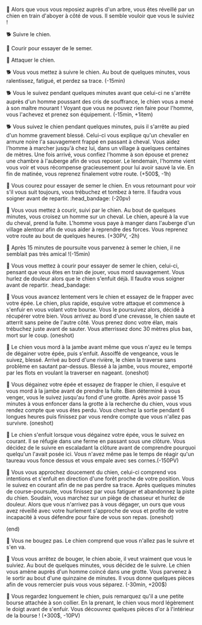 :dog: Alors que vous vous reposiez auprès d'un arbre, vous êtes réveillé par un chien en train d'aboyer à côté de vous. Il semble vouloir que vous le suiviez !


:dog2: Suivre le chien.

:running: Courir pour essayer de le semer.

:punch: Attaquer le chien.


:dog2: Vous vous mettez à suivre le chien. Au bout de quelques minutes, vous ralentissez, fatigué, et perdez sa trace. (-15min)

:dog2: Vous le suivez pendant quelques minutes avant que celui-ci ne s'arrête auprès d'un homme poussant des cris de souffrance, le chien vous a mené à son maître mourant ! Voyant que vous ne pouvez rien faire pour l'homme, vous l'achevez et prenez son équipement. (-15min, +1item)

:dog2: Vous suivez le chien pendant quelques minutes, puis il s'arrête au pied d'un homme gravement blessé. Celui-ci vous explique qu'un chevalier en armure noire l'a sauvagement frappé en passant à cheval. Vous aidez l'homme à marcher jusqu'à chez lui, dans un village à quelques centaines de mètres. Une fois arrivé, vous confiez l'homme à son épouse et prenez une chambre à l'auberge afin de vous reposer. Le lendemain, l'homme vient vous voir et vous récompense gracieusement pour lui avoir sauvé la vie. En fin de matinée, vous reprenez finalement votre route. (+500$, -1h)


:running: Vous courez pour essayer de semer le chien. En vous retournant pour voir s'il vous suit toujours, vous trébuchez et tombez à terre. Il faudra vous soigner avant de repartir. :head_bandage:  (-20pv)

:running: Vous vous mettez à courir, suivi par le chien. Au bout de quelques minutes, vous croisez un homme sur un cheval. Le chien, apeuré à la vue du cheval, prend la fuite. L'homme vous paye à manger dans l'auberge d'un village alentour afin de vous aider à reprendre des forces. Vous reprenez votre route au bout de quelques heures. (+30PV, -2h)

:running: Après 15 minutes de poursuite vous parvenez à semer le chien, il ne semblait pas très amical !(-15min)

:running: Vous vous mettez à courir pour essayer de semer le chien, celui-ci, pensant que vous êtes en train de jouer, vous mord sauvagement. Vous hurlez de douleur alors que le chien s'enfuit déjà. Il faudra vous soigner avant de repartir. :head_bandage:


:punch: Vous vous avancez lentement vers le chien et essayez de le frapper avec votre épée. Le chien, plus rapide, esquive  votre attaque et commence à s'enfuir en vous volant votre bourse. Vous le poursuivez alors, décidé à récupérer votre bien. Vous arrivez au bord d'une crevasse, le chien saute et atterrit sans peine de l'autre côté. Vous prenez donc votre élan, mais trébuchez juste avant de sauter. Vous atterrissez donc 30 mètres plus bas, mort sur le coup. (oneshot)

:punch: Le chien vous mord à la jambe avant même que vous n'ayez eu le temps de dégainer votre épée, puis s'enfuit. Assoiffé de vengeance, vous le suivez, blessé. Arrivé au bord d'une rivière, le chien la traverse sans problème en sautant par-dessus. Blessé à la jambe, vous mourez, emporté par les flots en voulant la traverser en nageant. (oneshot)

:punch: Vous dégainez votre épée et essayez de frapper le chien, il esquive et vous mord à la jambe avant de prendre la fuite. Bien déterminé à vous venger, vous le suivez jusqu'au fond d'une grotte. Après avoir passé 15 minutes à vous enfoncer dans la grotte à la recherche du chien, vous vous rendez compte que vous êtes perdu. Vous cherchez la sortie pendant 6 longues heures puis finissez par vous rendre compte que vous n'allez pas survivre. (oneshot)

:punch: Le chien s'enfuit lorsque vous dégainez votre épée, vous le suivez en courant. Il se réfugie dans une ferme en passant sous une clôture. Vous décidez de le suivre en escaladant la clôture avant de comprendre pourquoi quelqu'un l'avait posée ici. Vous n'avez même pas le temps de réagir qu'un taureau vous fonce dessus et vous empale avec ses cornes.(-150PV)

:punch: Vous vous approchez doucement du chien, celui-ci comprend vos intentions et s'enfuit en direction d'une forêt proche de votre position. Vous le suivez en courant afin de ne pas perdre sa trace. Après quelques minutes de course-poursuite, vous finissez par vous fatiguer et abandonnez la piste du chien. Soudain, vous marchez sur un piège de chasseur et hurlez de douleur. Alors que vous n'arrivez pas à vous dégager, un ours que vous avez réveillé avec votre hurlement s'approche de vous et profite de votre incapacité à vous défendre pour faire de vous son repas. (oneshot)


(end)

:dog: Vous ne bougez pas. Le chien comprend que vous n'allez pas le suivre et s'en va.

:dog: Vous vous arrêtez de bouger, le chien aboie, il veut vraiment que vous le suiviez. Au bout de quelques minutes, vous décidez de le suivre. Le chien vous amène auprès d'un homme coincé dans une grotte. Vous parvenez à le sortir au bout d'une quinzaine de minutes. Il vous donne quelques pièces afin de vous remercier puis vous vous séparez. (-30min, +200$)

:dog: Vous regardez longuement le chien, puis remarquez qu'il a une petite bourse attachée à son collier. En la prenant, le chien vous mord légèrement le doigt avant de s'enfuir. Vous découvrez quelques pièces d'or à l'intérieur de la bourse ! (+300$, -10PV)
